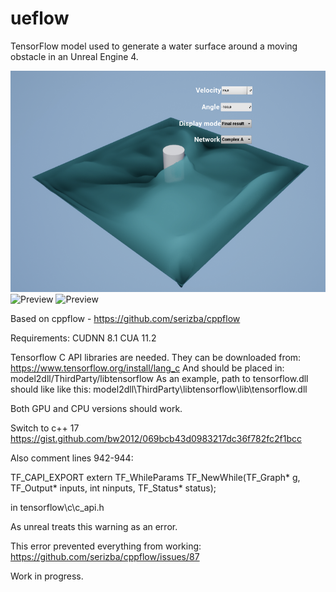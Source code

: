 # ueflow
TensorFlow model used to generate a water surface around a moving obstacle in an Unreal Engine 4.

![Preview](examples/prev.jpg)
![Preview](examples/simple.gif)
![Preview](examples/complex.gif)

Based on cppflow - https://github.com/serizba/cppflow

Requirements:
CUDNN 8.1
CUA 11.2

Tensorflow C API libraries are needed. They can be downloaded from:
https://www.tensorflow.org/install/lang_c
And should be placed in:
model2dll/ThirdParty/libtensorflow
As an example, path to tensorflow.dll should like like this:
model2dll\ThirdParty\libtensorflow\lib\tensorflow.dll

Both GPU and CPU versions should work.

Switch to c++ 17
https://gist.github.com/bw2012/069bcb43d0983217dc36f782fc2f1bcc

Also comment lines 942-944:

TF_CAPI_EXPORT extern TF_WhileParams TF_NewWhile(TF_Graph* g, TF_Output* inputs,
                                                 int ninputs,
                                                 TF_Status* status);

in 
tensorflow\c\c_api.h

As unreal treats this warning as an error.

This error prevented everything from working:
https://github.com/serizba/cppflow/issues/87

Work in progress.
